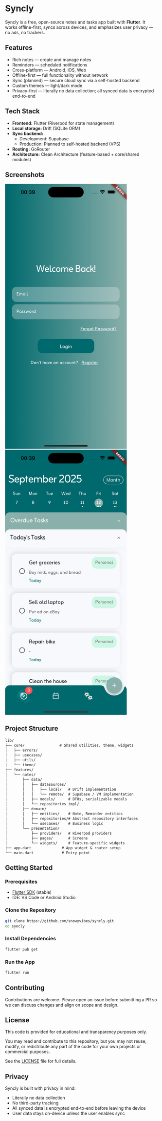 # Syncly

Syncly is a free, open-source notes and tasks app built with **Flutter**. It works offline-first, syncs across devices, and emphasizes user privacy — no ads, no trackers.

## Features

- Rich notes — create and manage notes
- Reminders — scheduled notifications
- Cross-platform — Android, iOS, Web
- Offline-first — full functionality without network
- Sync (planned) — secure cloud sync via a self-hosted backend
- Custom themes — light/dark mode
- Privacy-first — literally no data collection; all synced data is encrypted end-to-end

## Tech Stack

- **Frontend:** Flutter (Riverpod for state management)  
- **Local storage:** Drift (SQLite ORM)  
- **Sync backend:**  
  - Development: Supabase  
  - Production: Planned to self-hosted backend (VPS)
- **Routing:** GoRouter  
- **Architecture:** Clean Architecture (feature-based + core/shared modules)

## Screenshots

<img src="screenshots/login.png" width="400"/>
<img src="screenshots/tasks.png" width="400"/>


## Project Structure

```
lib/
├── core/                # Shared utilities, theme, widgets
│   ├── errors/
│   ├── usecases/
│   ├── utils/
│   └── theme/
├── features/
│   └── notes/
│       ├── data/
│       │   ├── datasources/
│       │   │   ├── local/   # Drift implementation
│       │   │   └── remote/  # Supabase / VM implementation
│       │   ├── models/      # DTOs, serializable models
│       │   └── repositories_impl/
│       ├── domain/
│       │   ├── entities/    # Note, Reminder entities
│       │   ├── repositories/# Abstract repository interfaces
│       │   └── usecases/    # Business logic
│       └── presentation/
│           ├── providers/   # Riverpod providers
│           ├── pages/       # Screens
│           └── widgets/     # Feature-specific widgets
├── app.dart              # App widget & router setup
└── main.dart             # Entry point
```

## Getting Started

### Prerequisites
- [Flutter SDK](https://flutter.dev/docs/get-started/install) (stable)  
- IDE: VS Code or Android Studio

### Clone the Repository
```bash
git clone https://github.com/snowyvibes/syncly.git
cd syncly
```

### Install Dependencies
```bash
flutter pub get
```

### Run the App
```bash
flutter run
```

## Contributing

Contributions are welcome. Please open an issue before submitting a PR so we can discuss changes and align on scope and design.

## License

This code is provided for educational and transparency purposes only.

You may read and contribute to this repository, but you may not reuse, modify, or redistribute any part of the code for your own projects or commercial purposes.

See the [LICENSE](./LICENSE) file for full details.

## Privacy

Syncly is built with privacy in mind:

- Literally no data collection  
- No third-party tracking
- All synced data is encrypted end-to-end before leaving the device
- User data stays on-device unless the user enables sync
